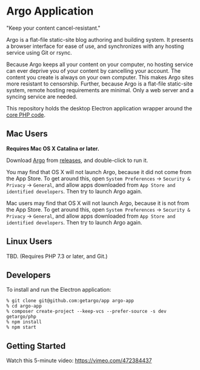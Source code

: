 # Argo Application

"Keep your content cancel-resistant."

Argo is a flat-file static-site blog authoring and building system. It presents
a browser interface for ease of use, and synchronizes with any hosting service
using Git or rsync.

Because Argo keeps all your content on your computer, no hosting service can
ever deprive you of your content by cancelling your account. The content you
create is always on your own computer. This makes Argo sites more resistant to
censorship. Further, because Argo is a flat-file static-site system, remote
hosting requirements are minimal. Only a web server and a syncing service are
needed.

This repository holds the desktop Electron application wrapper around the
[core PHP code](https://github.com/getargo/php).

## Mac Users

**Requires Mac OS X Catalina or later.**

Download
[Argo](https://github.com/getargo/app/releases/download/1.0.0/Argo.app.zip)
from [releases](https://github.com/getargo/app/releases), and double-click to
run it.

You may find that OS X will not launch Argo, because it did not come from the
App Store. To get around this, open `System Preferences` -> `Security & Privacy`
-> `General`, and allow apps downloaded from `App Store and identified
developers`. Then try to launch Argo again.

Mac users may find that OS X will not launch Argo, because it is not from the
App Store. To get around this, open `System Preferences` -> `Security & Privacy`
-> `General`, and allow apps downloaded from `App Store and identified
developers`. Then try to launch Argo again.

## Linux Users

TBD. (Requires PHP 7.3 or later, and Git.)

## Developers

To install and run the Electron application:

```
% git clone git@github.com:getargo/app argo-app
% cd argo-app
% composer create-project --keep-vcs --prefer-source -s dev getargo/php
% npm install
% npm start
```

## Getting Started

Watch this 5-minute video: <https://vimeo.com/472384437>
